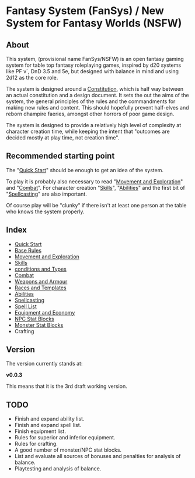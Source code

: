 # Fantasy System (FanSys) / New System for Fantasy Worlds (NSFW)

## About

This system, (provisional name FanSys/NSFW) is an open fantasy gaming system for table top fantasy roleplaying games, inspired by d20 systems like PF v`, DnD 3.5 and 5e, but designed with balance in mind and using 2d12 as the core role.

The system is designed around a [Constitution](constitution.md), which is half way between an actual constitution and a design document. It sets the out the aims of the system, the general principles of the rules and the commandments for making new rules and content. This should hopefully prevent half-elves and reborn dhampire faeries, amongst other horrors of poor game design.

The system is designed to provide a relatively high level of complexity at character creation time, while keeping the intent that "outcomes are decided mostly at play time, not creation time".

## Recommended starting point

The "[Quick Start](quick-start.md)" should be enough to get an idea of the system.

To play it is probably also necessary to read "[Movement and Exploration](movement-exploration.md)" and "[Combat](combat.md)". For character creation "[Skills](skills.md)", "[Abilities](abilities.md)" and the first bit of "[Spellcasting](spells.md)" are also important.

Of course play will be "clunky" if there isn't at least one person at the table who knows the system properly. 

## Index

- [Quick Start](quick-start.md)
- [Base Rules](base-rules.md)
- [Movement and Exploration](movement-exploration.md)
- [Skills](skills.md)
- [conditions and Types](conditions-types.md)
- [Combat](combat.md)
- [Weapons and Armour](weapons-armour.md)
- [Races and Templates](races.md)
- [Abilities](abilities.md)
- [Spellcasting](spells.md)
- [Spell List](spell-list.md)
- [Equipment and Economy](equipment-economy.md)
- [NPC Stat Blocks](npc-stat-blocks.md)
- [Monster Stat Blocks](monster-stat-blocks.md)
- Crafting

## Version

The version currently stands at:

**v0.0.3**

This means that it is the 3rd draft working version.

## TODO

- Finish and expand ability list.
- Finish and expand spell list.
- Finish equipment list.
- Rules for superior and inferior equipment.
- Rules for crafting.
- A good number of monster/NPC stat blocks.
- List and evaluate all sources of bonuses and penalties for analysis of balance.
- Playtesting and analysis of balance.
